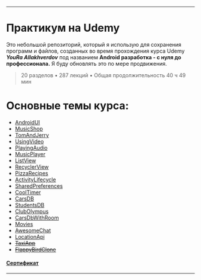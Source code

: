 ___
# Практикум на Udemy

Это небольшой репозиторий, который я использую для сохранения программ и файлов, созданных во время прохождения курса Udemy ***YouRa Allakhverdov*** под названием **Android разработка - с нуля до профессионала.** Я буду обновлять это по мере продвижения.

> 20 разделов • 287 лекций • Общая продолжительность 40 ч 49 мин

# Основные темы курса:
* [AndroidUI](https://github.com/zurbaevi/android-udemy-course/tree/main/androidui)
* [MusicShop](https://github.com/zurbaevi/android-udemy-course/tree/main/musicshop)
* [TomAndJerry](https://github.com/zurbaevi/android-udemy-course/tree/main/tomandjerry)
* [UsingVideo](https://github.com/zurbaevi/android-udemy-course/tree/main/usingvideo)
* [PlayingAudio](https://github.com/zurbaevi/android-udemy-course/tree/main/playingaudio)
* [MusicPlayer](https://github.com/zurbaevi/android-udemy-course/tree/main/musicplayer)
* [ListView](https://github.com/zurbaevi/android-udemy-course/tree/main/listview)
* [RecyclerView](https://github.com/zurbaevi/android-udemy-course/tree/main/recyclerview)
* [PizzaRecipes](https://github.com/zurbaevi/android-udemy-course/tree/main/pizzarecipes)
* [ActivityLifecycle](https://github.com/zurbaevi/android-udemy-course/tree/main/activitylifecycle)
* [SharedPreferences](https://github.com/zurbaevi/android-udemy-course/tree/main/sharedpreferences)
* [CoolTimer](https://github.com/zurbaevi/android-udemy-course/tree/main/cooltimer)
* [CarsDB](https://github.com/zurbaevi/android-udemy-course/tree/main/carsdb)
* [StudentsDB](https://github.com/zurbaevi/android-udemy-course/tree/main/studentsdb)
* [ClubOlympus](https://github.com/zurbaevi/android-udemy-course/tree/main/clubolympus)
* [CarsDbWithRoom](https://github.com/zurbaevi/android-udemy-course/tree/main/carsdbwithroom)
* [Movies](https://github.com/zurbaevi/android-udemy-course/tree/main/movies)
* [AwesomeChat](https://github.com/zurbaevi/android-udemy-course/tree/main/awesomechat)
* [LocationApi](https://github.com/zurbaevi/android-udemy-course/tree/main/locationapi)
* ~~[TaxiApp]()~~ 
* ~~[FlappyBirdClone]()~~ 
#### [Сертификат](https://www.udemy.com/certificate/UC-a7eba325-9be3-41a9-8139-594e291fed0b/)
___

